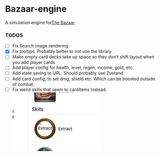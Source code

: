 # Bazaar-engine

A simulation engine for[The Bazaar](https://playthebazaar.com/).

### TODOS

- [ ] Fix Search image rendering
- [x] Fix tooltips. Probably better to not use the library.
- [ ] Make empty card decks take up space so they don't shift layout when you add player cards
- [ ] Add player config for health, level, regen, income, gold, etc.
- [ ] Add state saving to URL. Should probably use Zustand.
- [ ] Add card config, to set dmg, shield etc. Which can be boosted outside of combat.
- [ ] Fix weird skills that seem to carditems instead.
      ![weird skill example](./docs/images/image.png)
